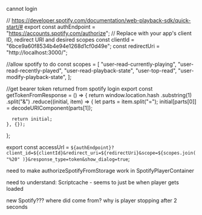 cannot login 


// https://developer.spotify.com/documentation/web-playback-sdk/quick-start/#
export const authEndpoint = "https://accounts.spotify.com/authorize";
// Replace with your app's client ID, redirect URI and desired scopes
const clientId = "6bce9a60f8534b4e94e1268d1cf0d49e";
const redirectUri = "http://localhost:3000/";

//allow spotify to do
const scopes = [
  "user-read-currently-playing",
  "user-read-recently-played",
  "user-read-playback-state",
  "user-top-read",
  "user-modify-playback-state",
];

//get bearer token returned from spotify login
export const getTokenFromResponse = () => {
  return window.location.hash
    .substring(1)
    .split("&")
    .reduce((initial, item) => {
      let parts = item.split("=");
      initial[parts[0]] = decodeURIComponent(parts[1]);

      return initial;
    }, {});
};

export const accessUrl = `${authEndpoint}?client_id=${clientId}&redirect_uri=${redirectUri}&scope=${scopes.join(
  "%20"
)}&response_type=token&show_dialog=true`;


need to make authorizeSpotifyFromStorage  work in SpotifyPlayerContainer

need to understand:
Scriptcache - seems to just be when player gets loaded


new Spotify??? where did come from?
why is player stopping after 2 seconds